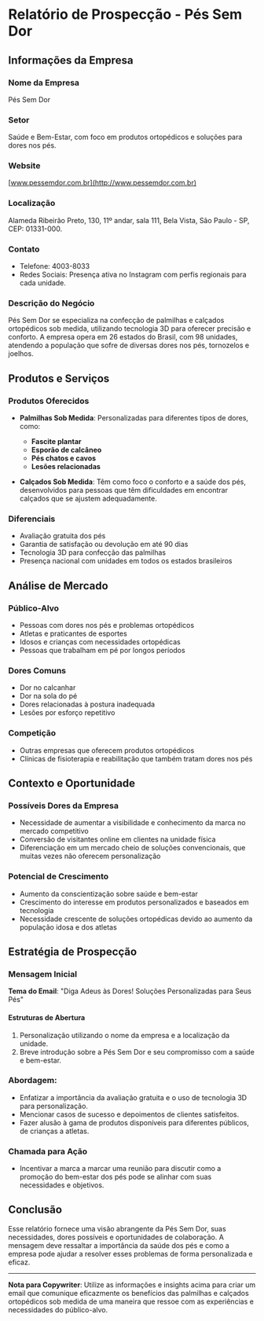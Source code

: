# Relatório de Prospecção - Pés Sem Dor

## Informações da Empresa

### Nome da Empresa
Pés Sem Dor

### Setor
Saúde e Bem-Estar, com foco em produtos ortopédicos e soluções para dores nos pés.

### Website
[www.pessemdor.com.br](http://www.pessemdor.com.br)

### Localização
Alameda Ribeirão Preto, 130, 11º andar, sala 111, Bela Vista, São Paulo - SP, CEP: 01331-000.

### Contato
- Telefone: 4003-8033
- Redes Sociais: Presença ativa no Instagram com perfis regionais para cada unidade.

### Descrição do Negócio
Pés Sem Dor se especializa na confecção de palmilhas e calçados ortopédicos sob medida, utilizando tecnologia 3D para oferecer precisão e conforto. A empresa opera em 26 estados do Brasil, com 98 unidades, atendendo a população que sofre de diversas dores nos pés, tornozelos e joelhos.

## Produtos e Serviços

### Produtos Oferecidos
- **Palmilhas Sob Medida**: Personalizadas para diferentes tipos de dores, como:
  - **Fascite plantar**
  - **Esporão de calcâneo**
  - **Pés chatos e cavos**
  - **Lesões relacionadas**
  
- **Calçados Sob Medida**: Têm como foco o conforto e a saúde dos pés, desenvolvidos para pessoas que têm dificuldades em encontrar calçados que se ajustem adequadamente.
  
### Diferenciais
- Avaliação gratuita dos pés
- Garantia de satisfação ou devolução em até 90 dias
- Tecnologia 3D para confecção das palmilhas
- Presença nacional com unidades em todos os estados brasileiros

## Análise de Mercado

### Público-Alvo
- Pessoas com dores nos pés e problemas ortopédicos
- Atletas e praticantes de esportes
- Idosos e crianças com necessidades ortopédicas
- Pessoas que trabalham em pé por longos períodos

### Dores Comuns 
- Dor no calcanhar
- Dor na sola do pé
- Dores relacionadas à postura inadequada
- Lesões por esforço repetitivo

### Competição
- Outras empresas que oferecem produtos ortopédicos
- Clínicas de fisioterapia e reabilitação que também tratam dores nos pés

## Contexto e Oportunidade

### Possíveis Dores da Empresa
- Necessidade de aumentar a visibilidade e conhecimento da marca no mercado competitivo
- Conversão de visitantes online em clientes na unidade física
- Diferenciação em um mercado cheio de soluções convencionais, que muitas vezes não oferecem personalização

### Potencial de Crescimento
- Aumento da conscientização sobre saúde e bem-estar
- Crescimento do interesse em produtos personalizados e baseados em tecnologia
- Necessidade crescente de soluções ortopédicas devido ao aumento da população idosa e dos atletas

## Estratégia de Prospecção

### Mensagem Inicial 
**Tema do Email**: "Diga Adeus às Dores! Soluções Personalizadas para Seus Pés"

#### Estruturas de Abertura
1. Personalização utilizando o nome da empresa e a localização da unidade.
2. Breve introdução sobre a Pés Sem Dor e seu compromisso com a saúde e bem-estar.

### Abordagem:
- Enfatizar a importância da avaliação gratuita e o uso de tecnologia 3D para personalização.
- Mencionar casos de sucesso e depoimentos de clientes satisfeitos.
- Fazer alusão à gama de produtos disponíveis para diferentes públicos, de crianças a atletas.

### Chamada para Ação
- Incentivar a marca a marcar uma reunião para discutir como a promoção do bem-estar dos pés pode se alinhar com suas necessidades e objetivos.

## Conclusão

Esse relatório fornece uma visão abrangente da Pés Sem Dor, suas necessidades, dores possíveis e oportunidades de colaboração. A mensagem deve ressaltar a importância da saúde dos pés e como a empresa pode ajudar a resolver esses problemas de forma personalizada e eficaz. 

---

**Nota para Copywriter**: Utilize as informações e insights acima para criar um email que comunique eficazmente os benefícios das palmilhas e calçados ortopédicos sob medida de uma maneira que ressoe com as experiências e necessidades do público-alvo.